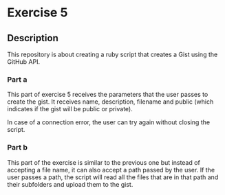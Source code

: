 # Exercise 5
## Description
This repository is about creating a ruby ​​script that creates a Gist using the GitHub API.

### Part a
This part of exercise 5 receives the parameters that the user passes to create the gist. It receives name, description, filename and public (which indicates if the gist will be public or private). 

In case of a connection error, the user can try again without closing the script.

### Part b
This part of the exercise is similar to the previous one but instead of accepting a file name, it can also accept a path passed by the user. If the user passes a path, the script will read all the files that are in that path and their subfolders and upload them to the gist.

